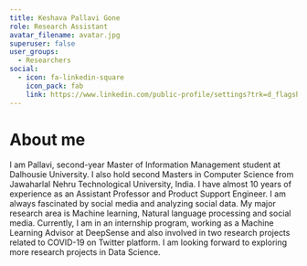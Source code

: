```yaml
---
title: Keshava Pallavi Gone
role: Research Assistant
avatar_filename: avatar.jpg
superuser: false
user_groups:
  - Researchers
social:
  - icon: fa-linkedin-square
    icon_pack: fab
    link: https://www.linkedin.com/public-profile/settings?trk=d_flagship3_profile_self_view_public_profile
---
```

# About me
I am Pallavi, second-year Master of Information Management student at Dalhousie University. I also hold second Masters in Computer Science from Jawaharlal Nehru Technological University, India.  I have almost 10 years of experience as an Assistant Professor and Product Support Engineer. I am always fascinated by social media and analyzing social data. My major research area is Machine learning, Natural language processing and social media. Currently, I am in an internship program, working as a Machine Learning Advisor at DeepSense and also involved in two research projects related to COVID-19 on Twitter platform. I am looking forward to exploring more research projects in Data Science.